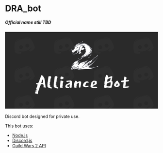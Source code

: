 # DRA_bot
##### Official name still TBD

![Bot banner](https://raw.githubusercontent.com/ALU52/DRA_bot/master/docs/banner.png)

Discord bot designed for private use.

This bot uses:
- [Node.js](https://nodejs.org/en/about/)
- [Discord.js](https://discord.js.org/#/)
- [Guild Wars 2 API](https://wiki.guildwars2.com/wiki/API:Main)
